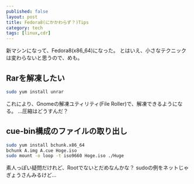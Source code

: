 ```yaml
---
published: false
layout: post
title: Fedora8(にかかわらず？)Tips
category: tech
tags: [linux,cdr]
---
```


新マシンになって、Fedora8(x86_64)になった。
とはいえ、小さなテクニックは変わらないと思うので、めも。

## Rarを解凍したい

```bash
sudo yum install unrar
```

これにより、Gnomeの解凍ユティリティ(File Roller)で、解凍できるようになる。
…圧縮はどうすんだ？

## cue-bin構成のファイルの取り出し

```bash
sudo yum install bchunk.x86_64
bchunk A.img A.cue Hoge.iso
sudo mount -o loop -t iso9660 Hoge.iso ./Huge
```

素人っぽい疑問だけれど、Rootでないとだめなんかな？
sudoの例をネットじゃぎょうさんみるけど…

